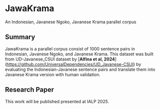 # JawaKrama
An Indonesian, Javanese Ngoko, Javanese Krama parallel corpus

## Summary
JawaKrama is a parallel corpus consist of 1000 sentence pairs in Indonesian, Javanese Ngoko, and Javanese Krama. This dataset was built from UD-Javanese_CSUI dataset by [**Alfina et al, 2024**] (https://github.com/UniversalDependencies/UD_Javanese-CSUI) by evaluating the Indonesian-Javanese sentence pairs and translate them into Javanese Krama version with human validation.

## Research Paper
This work will be published presented at IALP 2025.
